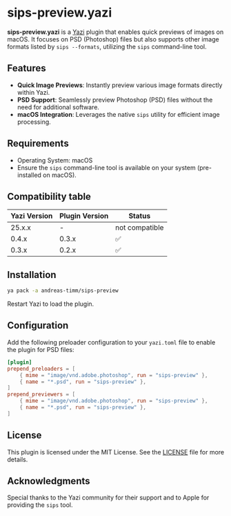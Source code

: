 # sips-preview.yazi
**sips-preview.yazi** is a [Yazi](https://yazi-rs.github.io/) plugin that enables quick previews of images on macOS. It focuses on PSD (Photoshop) files but also supports other image formats listed by `sips --formats`, utilizing the `sips` command-line tool.

## Features
- **Quick Image Previews**: Instantly preview various image formats directly within Yazi.
- **PSD Support**: Seamlessly preview Photoshop (PSD) files without the need for additional software.
- **macOS Integration**: Leverages the native `sips` utility for efficient image processing.

## Requirements
- Operating System: macOS
- Ensure the `sips` command-line tool is available on your system (pre-installed on macOS).

## Compatibility table
| Yazi Version | Plugin Version | Status         |
|--------------|----------------|----------------|
| 25.x.x       | -              | not compatible |
| 0.4.x        | 0.3.x          | ✅             |
| 0.3.x        | 0.2.x          | ✅             |

## Installation
```sh
ya pack -a andreas-timm/sips-preview
```

Restart Yazi to load the plugin.

## Configuration
Add the following preloader configuration to your `yazi.toml` file to enable the plugin for PSD files:
```toml
[plugin]
prepend_preloaders = [
    { mime = "image/vnd.adobe.photoshop", run = "sips-preview" },
    { name = "*.psd", run = "sips-preview" },
]
prepend_previewers = [
    { mime = "image/vnd.adobe.photoshop", run = "sips-preview" },
    { name = "*.psd", run = "sips-preview" },
]
```

## License
This plugin is licensed under the MIT License. See the [LICENSE](LICENSE) file for more details.

## Acknowledgments
Special thanks to the Yazi community for their support and to Apple for providing the `sips` tool.
